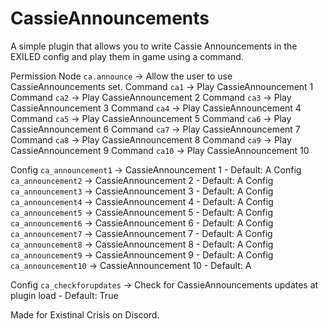 # CassieAnnouncements

A simple plugin that allows you to write Cassie Announcements in the EXILED config and play them in game using a command.

Permission Node `ca.announce` -> Allow the user to use CassieAnnouncements set.
Command `ca1` -> Play CassieAnnouncement 1
Command `ca2` -> Play CassieAnnouncement 2
Command `ca3` -> Play CassieAnnouncement 3
Command `ca4` -> Play CassieAnnouncement 4
Command `ca5` -> Play CassieAnnouncement 5
Command `ca6` -> Play CassieAnnouncement 6
Command `ca7` -> Play CassieAnnouncement 7
Command `ca8` -> Play CassieAnnouncement 8
Command `ca9` -> Play CassieAnnouncement 9
Command `ca10` -> Play CassieAnnouncement 10

Config `ca_announcement1` -> CassieAnnouncement 1 - Default: A
Config `ca_announcement2` -> CassieAnnouncement 2 - Default: A
Config `ca_announcement3` -> CassieAnnouncement 3 - Default: A
Config `ca_announcement4` -> CassieAnnouncement 4 - Default: A
Config `ca_announcement5` -> CassieAnnouncement 5 - Default: A
Config `ca_announcement6` -> CassieAnnouncement 6 - Default: A
Config `ca_announcement7` -> CassieAnnouncement 7 - Default: A
Config `ca_announcement8` -> CassieAnnouncement 8 - Default: A
Config `ca_announcement9` -> CassieAnnouncement 9 - Default: A
Config `ca_announcement10` -> CassieAnnouncement 10 - Default: A

Config `ca_checkforupdates` -> Check for CassieAnnouncements updates at plugin load - Default: True

Made for Existinal Crisis on Discord.

